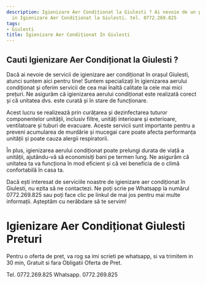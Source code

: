 ```yaml
---
description: Igienizare Aer Condiționat la Giulesti ? Ai nevoie de un profesionist
  in Igienizare Aer Condiționat la Giulesti. tel. 0772.269.825
tags:
- Giulesti
title: Igienizare Aer Condiționat In Giulesti
---
```



## Cauti Igienizare Aer Condiționat la Giulesti ?

Dacă ai nevoie de servicii de igienizare aer condiționat în orașul Giulesti, atunci suntem aici pentru tine! Suntem specializați în igienizarea aerului condiționat și oferim servicii de cea mai înaltă calitate la cele mai mici prețuri. Ne asigurăm că igienizarea aerului condiționat este realizată corect și că unitatea dvs. este curată și în stare de funcționare.

Acest lucru se realizează prin curățarea și dezinfectarea tuturor componentelor unității, inclusiv filtre, unități interioare și exterioare, ventilatoare și tuburi de evacuare. Aceste servicii sunt importante pentru a preveni acumularea de murdărie și mucegai care poate afecta performanța unității și poate cauza alergii respiratorii.

În plus, igienizarea aerului condiționat poate prelungi durata de viață a unității, ajutându-vă să economisiți bani pe termen lung. Ne asigurăm că unitatea ta va funcționa în mod eficient și că vei beneficia de o climă confortabilă în casa ta.

Dacă ești interesat de serviciile noastre de igienizare aer condiționat în Giulesti, nu ezita să ne contactezi. Ne poți scrie pe Whatsapp la numărul 0772.269.825 sau poți face clic pe linkul de mai jos pentru mai multe informații. Așteptăm cu nerăbdare să te servim!

# Igienizare Aer Condiționat Giulesti Preturi
Pentru o oferta de pret, va rog sa imi scrieti pe whatsapp, si va trimitem in 30 min, Gratuit si fara Obligatii Oferta de Pret.

Tel. 0772.269.825
Whatsapp. 0772.269.825